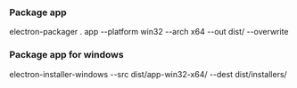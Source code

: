 ### Package app
electron-packager . app --platform win32 --arch x64 --out dist/ --overwrite

### Package app for windows
electron-installer-windows --src dist/app-win32-x64/ --dest dist/installers/